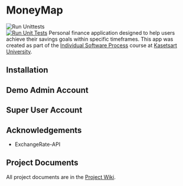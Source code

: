 # MoneyMap
![Run Unittests](https://github.com/MoneyMap-Project/MoneyMap/actions/workflows/unit-tests.yml/badge.svg?branch=ci-tests)  
[![Run Unit Tests](../../actions/workflows/unit-tests.yml/badge.svg)](../../actions/workflows/unit-tests.yml)
Personal finance application designed to help users achieve their savings goals within specific timeframes.
This app was created as part of the [Individual Software Process](
https://cpske.github.io/ISP) course at [Kasetsart University](https://www.ku.ac.th).

## Installation

## Demo Admin Account

## Super User Account

## Acknowledgements
  * ExchangeRate-API
    
## Project Documents
All project documents are in the [Project Wiki](../../wiki/Home).
